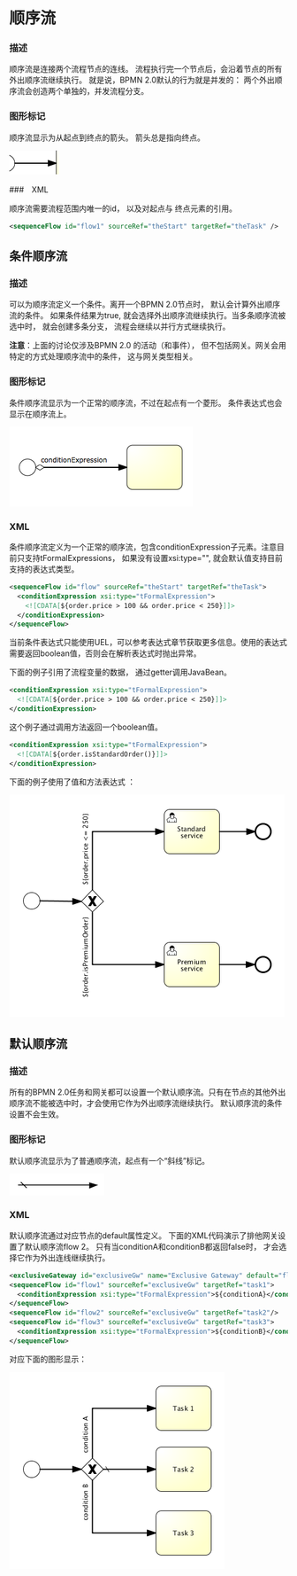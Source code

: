 # 顺序流

### 描述

顺序流是连接两个流程节点的连线。 流程执行完一个节点后，会沿着节点的所有外出顺序流继续执行。 就是说，BPMN 2.0默认的行为就是并发的： 两个外出顺序流会创造两个单独的，并发流程分支。

### 图形标记

顺序流显示为从起点到终点的箭头。 箭头总是指向终点。

[![顺序流](./images/bpmn.sequence.flow.png)](./images/bpmn.sequence.flow.png)

###　XML

顺序流需要流程范围内唯一的id， 以及对起点与 终点元素的引用。

```xml
<sequenceFlow id="flow1" sourceRef="theStart" targetRef="theTask" />
```

## 条件顺序流

### 描述

可以为顺序流定义一个条件。离开一个BPMN 2.0节点时， 默认会计算外出顺序流的条件。 如果条件结果为true, 就会选择外出顺序流继续执行。当多条顺序流被选中时， 就会创建多条分支， 流程会继续以并行方式继续执行。

**注意**：上面的讨论仅涉及BPMN 2.0 的活动（和事件）， 但不包括网关。网关会用特定的方式处理顺序流中的条件， 这与网关类型相关。

### 图形标记

条件顺序流显示为一个正常的顺序流，不过在起点有一个菱形。 条件表达式也会显示在顺序流上。

[![条件顺序流](./images/bpmn.conditional.sequence.flow.png)](./images/bpmn.conditional.sequence.flow.png)

### XML

条件顺序流定义为一个正常的顺序流，包含conditionExpression子元素。注意目前只支持tFormalExpressions， 如果没有设置xsi:type="", 就会默认值支持目前支持的表达式类型。

```xml
<sequenceFlow id="flow" sourceRef="theStart" targetRef="theTask">
  <conditionExpression xsi:type="tFormalExpression">
    <![CDATA[${order.price > 100 && order.price < 250}]]>
  </conditionExpression>
</sequenceFlow>
```

当前条件表达式只能使用UEL，可以参考表达式章节获取更多信息。使用的表达式需要返回boolean值，否则会在解析表达式时抛出异常。

下面的例子引用了流程变量的数据， 通过getter调用JavaBean。

```xml
<conditionExpression xsi:type="tFormalExpression">
  <![CDATA[${order.price > 100 && order.price < 250}]]>
</conditionExpression>
```

这个例子通过调用方法返回一个boolean值。

```xml
<conditionExpression xsi:type="tFormalExpression">
  <![CDATA[${order.isStandardOrder()}]]>
</conditionExpression>
```

下面的例子使用了值和方法表达式 ：

[![顺序流 表达式](./images/bpmn.uel-expression.on.seq.flow.png)](./images/bpmn.uel-expression.on.seq.flow.png)

## 默认顺序流

### 描述

所有的BPMN 2.0任务和网关都可以设置一个默认顺序流。只有在节点的其他外出顺序流不能被选中时，才会使用它作为外出顺序流继续执行。 默认顺序流的条件设置不会生效。

### 图形标记

默认顺序流显示为了普通顺序流，起点有一个“斜线”标记。

[![默认顺序流](./images/bpmn.default.sequence.flow.png)](./images/bpmn.default.sequence.flow.png)

### XML

默认顺序流通过对应节点的default属性定义。 下面的XML代码演示了排他网关设置了默认顺序流flow 2。 只有当conditionA和conditionB都返回false时， 才会选择它作为外出连线继续执行。

```xml
<exclusiveGateway id="exclusiveGw" name="Exclusive Gateway" default="flow2" />
<sequenceFlow id="flow1" sourceRef="exclusiveGw" targetRef="task1">
  <conditionExpression xsi:type="tFormalExpression">${conditionA}</conditionExpression>
</sequenceFlow>
<sequenceFlow id="flow2" sourceRef="exclusiveGw" targetRef="task2"/>
<sequenceFlow id="flow3" sourceRef="exclusiveGw" targetRef="task3">
  <conditionExpression xsi:type="tFormalExpression">${conditionB}</conditionExpression>
</sequenceFlow>
```

对应下面的图形显示：

[![顺序流 example](./images/bpmn.default.sequence.flow.example.png)](./images/bpmn.default.sequence.flow.example.png)
